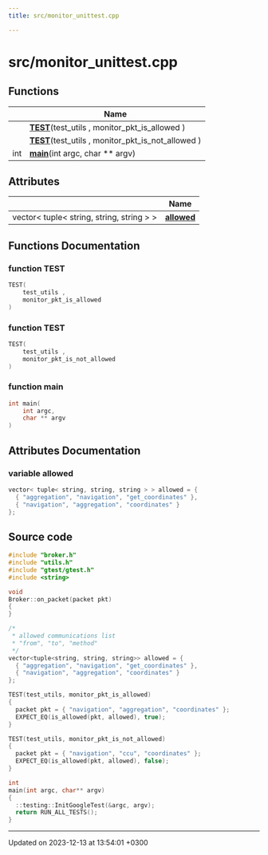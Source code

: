 ```yaml
---
title: src/monitor_unittest.cpp

---
```


# src/monitor_unittest.cpp



## Functions

|                | Name           |
| -------------- | -------------- |
| | **[TEST](Files/monitor__unittest_8cpp.md#function-test)**(test_utils , monitor_pkt_is_allowed ) |
| | **[TEST](Files/monitor__unittest_8cpp.md#function-test)**(test_utils , monitor_pkt_is_not_allowed ) |
| int | **[main](Files/monitor__unittest_8cpp.md#function-main)**(int argc, char ** argv) |

## Attributes

|                | Name           |
| -------------- | -------------- |
| vector< tuple< string, string, string > > | **[allowed](Files/monitor__unittest_8cpp.md#variable-allowed)**  |


## Functions Documentation

### function TEST

```cpp
TEST(
    test_utils ,
    monitor_pkt_is_allowed 
)
```


### function TEST

```cpp
TEST(
    test_utils ,
    monitor_pkt_is_not_allowed 
)
```


### function main

```cpp
int main(
    int argc,
    char ** argv
)
```



## Attributes Documentation

### variable allowed

```cpp
vector< tuple< string, string, string > > allowed = {
  { "aggregation", "navigation", "get_coordinates" }, 
  { "navigation", "aggregation", "coordinates" } 
};
```



## Source code

```cpp
#include "broker.h"
#include "utils.h"
#include "gtest/gtest.h"
#include <string>

void
Broker::on_packet(packet pkt)
{
}

/*
 * allowed communications list
 * "from", "to", "method"
 */
vector<tuple<string, string, string>> allowed = {
  { "aggregation", "navigation", "get_coordinates" }, 
  { "navigation", "aggregation", "coordinates" } 
};

TEST(test_utils, monitor_pkt_is_allowed)
{
  packet pkt = { "navigation", "aggregation", "coordinates" };
  EXPECT_EQ(is_allowed(pkt, allowed), true);
}

TEST(test_utils, monitor_pkt_is_not_allowed)
{
  packet pkt = { "navigation", "ccu", "coordinates" };
  EXPECT_EQ(is_allowed(pkt, allowed), false);
}

int
main(int argc, char** argv)
{
  ::testing::InitGoogleTest(&argc, argv);
  return RUN_ALL_TESTS();
}
```


-------------------------------

Updated on 2023-12-13 at 13:54:01 +0300
